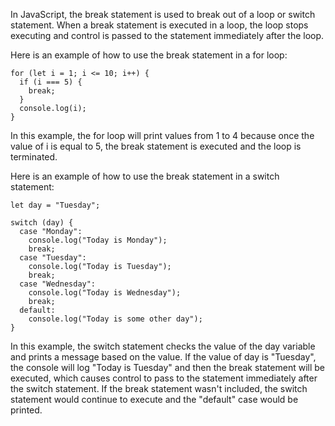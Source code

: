 In JavaScript, the break statement is used to break out of a loop or switch statement. When a break statement is executed in a loop, the loop stops executing and control is passed to the statement immediately after the loop.

Here is an example of how to use the break statement in a for loop:

```
for (let i = 1; i <= 10; i++) {
  if (i === 5) {
    break;
  }
  console.log(i);
}
```

In this example, the for loop will print values from 1 to 4 because once the value of i is equal to 5, the break statement is executed and the loop is terminated.

Here is an example of how to use the break statement in a switch statement:

```
let day = "Tuesday";

switch (day) {
  case "Monday":
    console.log("Today is Monday");
    break;
  case "Tuesday":
    console.log("Today is Tuesday");
    break;
  case "Wednesday":
    console.log("Today is Wednesday");
    break;
  default:
    console.log("Today is some other day");
}
```

In this example, the switch statement checks the value of the day variable and prints a message based on the value. If the value of day is "Tuesday", the console will log "Today is Tuesday" and then the break statement will be executed, which causes control to pass to the statement immediately after the switch statement. If the break statement wasn't included, the switch statement would continue to execute and the "default" case would be printed.